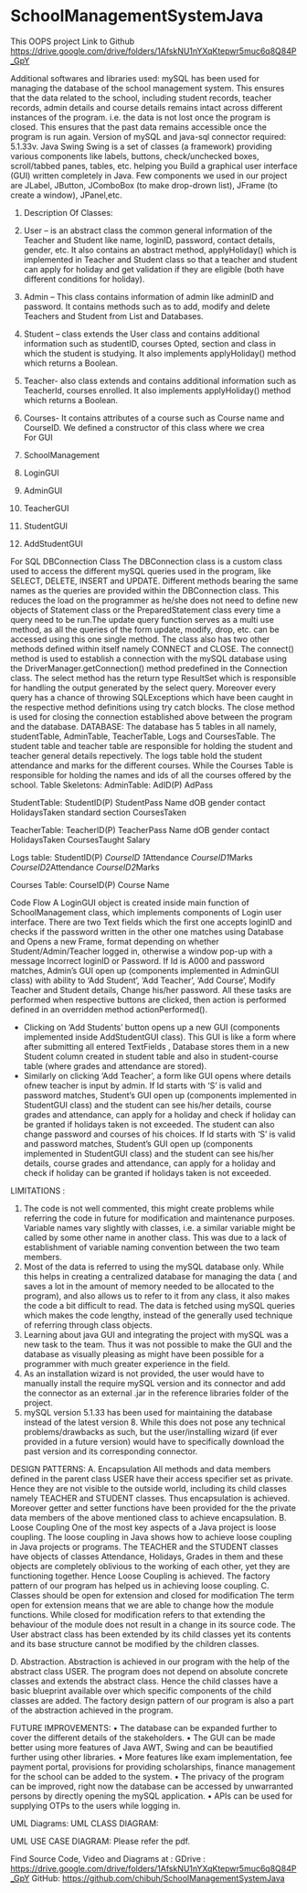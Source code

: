 # SchoolManagementSystemJava
This OOPS project
Link to Github
https://drive.google.com/drive/folders/1AfskNU1nYXqKtepwr5muc6q8Q84P_GpY

Additional softwares and libraries used:
mySQL has been used for managing the database of the school management system. This ensures that the data related to the school, including student records, teacher records, admin details and course details remains intact across different instances of the program. i.e. the data is not lost once the program is closed. This ensures that the past data remains accessible once the program is run again. 
Version of mySQL and java-sql connector required:  5.1.33v.
Java Swing 
Swing is a set of classes (a framework) providing various components like labels, buttons, check/unchecked boxes, scroll/tabbed panes, tables, etc. helping you Build a graphical user interface (GUI) written completely in Java. Few components we used in our project are JLabel, JButton, JComboBox (to make drop-drown list), JFrame (to create a window), JPanel,etc.
 
1.	Description Of Classes:
2.	User – is an abstract class the common general information of the Teacher and Student like name, loginID, password, contact details, gender, etc.
It also contains an abstract method, applyHoliday() which is implemented in Teacher and Student class so that a teacher and student can apply for holiday and get validation if they are eligible (both have different conditions for holiday).
3.	Admin – This class contains information of admin like adminID and password. It contains methods such as to add, modify and delete Teachers and Student from List and Databases.
4.	Student – class extends the User class and contains additional information such as studentID, courses Opted, section and class in which the student is studying. It also implements applyHoliday() method which returns a Boolean.
5.	Teacher- also class extends and contains additional information such as TeacherId, courses enrolled. It also implements applyHoliday() method which returns a Boolean.
6.	Courses- It contains attributes of a course such as Course name and CourseID. We defined a constructor of this class where we crea  
For GUI
1.	SchoolManagement


2.	LoginGUI
 





3.	AdminGUI

 
















4.	TeacherGUI

 


5.	StudentGUI
 
6.	AddStudentGUI

 
For SQL
DBConnection Class
The DBConnection class is a custom class used to access the different mySQL queries used in the program, like SELECT, DELETE, INSERT and UPDATE. Different methods bearing the same names as the queries are provided within the DBConnection class. This reduces the load on the programmer as he/she does not need to define new objects of Statement class or the PreparedStatement class every time a query need to be run.The update query function serves as a multi use method, as all the queries of the form update, modify, drop, etc. can be accessed using this one single method. The class also has two other methods defined within itself namely CONNECT and CLOSE. The connect() method is used to establish a connection with the mySQL database using the DriverManager.getConnection() method predefined in the Connection class. 
The select method has the return type ResultSet which is responsible for handling the output generated by the select query. Moreover every query has a chance of throwing SQLExceptions which have been caught in the respective method definitions using try catch blocks.
The close method is used for closing the connection established above between the program and the database.
DATABASE:
The database has 5 tables in all namely, studentTable, AdminTable, TeacherTable, Logs and CoursesTable. The student table and teacher table are responsible for holding the student and teacher general details repectively. The logs table hold the student attendance and marks for the different courses. While the Courses Table is responsible for holding the names and ids of all the courses offered by the school.
Table Skeletons:
AdminTable:
AdID(P)	AdPass

StudentTable:
StudentID(P)	StudentPass	Name	dOB	gender	contact	HolidaysTaken	standard	section	CoursesTaken

TeacherTable:
TeacherID(P)	TeacherPass	Name	dOB	gender	contact	HolidaysTaken	CoursesTaught	Salary

Logs table:
StudentID(P)	*CourseID 1*Attendance	*CourseID1*Marks	*CourseID2*Attendance	*CourseID2*Marks

Courses Table:
CourseID(P)	Course Name


Code Flow
A LoginGUI object is created inside main function of SchoolManagement class, which implements components of Login user interface. There are two Text fields which the first one accepts loginID and checks if the password written in the other one matches using Database and Opens a new Frame, format depending on whether Student/Admin/Teacher logged in, otherwise a window pop-up with a message Incorrect loginID or Password.
If Id is A000 and password matches, Admin’s GUI open up (components implemented in AdminGUI class)  with ability to ‘Add Student’, ‘Add Teacher’, ‘Add Course’, Modify Teacher and Student details, Change his/her password. All these tasks are performed when respective buttons are clicked, then action is performed defined in an overridden method actionPerformed().
-	Clicking on ‘Add Students’ button opens up a new GUI (components implemented inside AddStudentGUI class). This GUI is like a form where after submitting all entered TextFields , Database stores them in a new Student column created in student table and also in student-course table (where grades and attendance are stored).
-	Similarly on clicking ‘Add Teacher’, a form like GUI opens where details ofnew teacher is input by admin. 
If Id starts with ‘S’ is valid and password matches, Student’s GUI open up (components implemented in StudentGUI class)  and the student can see his/her details, course grades and attendance, can apply for a holiday and check if holiday can be granted if holidays taken is not exceeded. The student can also change password and courses of his choices.
If Id starts with ‘S’ is valid and password matches, Student’s GUI open up (components implemented in StudentGUI class)  and the student can see his/her details, course grades and attendance, can apply for a holiday and check if holiday can be granted if holidays taken is not exceeded.

LIMITATIONS :
1.	The code is not well commented, this might create problems while referring the code in future for modification and maintenance purposes. Variable names vary slightly with classes, i.e. a similar variable might be called by some other name in another class. This was due to a lack of establishment of variable naming convention between the two team members.
2.	Most of the data is referred to using the mySQL database only. While this helps in creating a centralized database for managing the data ( and saves a lot in  the amount of memory needed to be allocated to the program), and also allows us to refer to it from any class, it also makes the code a bit difficult to read. The data is fetched using mySQL queries which makes the code lengthy, instead of the generally used technique of referring through class objects.
3.	Learning about java GUI and integrating the project with mySQL was a new task to the team. Thus it was not possible to make the GUI and the database as visually pleasing as might have been possible for a programmer with much greater experience in the field.
4.	As an installation wizard is not provided, the user would have to manually install the require mySQL version and its connector and add the connector as an external .jar in the reference libraries folder of the project.
5.	mySQL version 5.1.33 has been used for maintaining the database instead of the latest version 8. While this does not pose any technical problems/drawbacks as such, but the user/installing wizard (if ever provided in a future version) would have to specifically download the past version and its corresponding connector.

DESIGN PATTERNS:
A.	Encapsulation
All methods and data members defined in the parent class USER have their access specifier set as private. Hence they are not visible to the outside world, including its child classes namely TEACHER and STUDENT classes. Thus encapsulation is achieved. Moreover getter and setter functions have been provided for the the private data members of the above mentioned class to achieve encapsulation.
B.	Loose Coupling
One of the most key aspects of a Java project is loose coupling. The loose coupling in Java shows how to achieve loose coupling in Java projects or programs. The TEACHER and the STUDENT classes have objects of classes Attendance, Holidays, Grades in them and these objects are completely oblivious to the working of each other, yet they are functioning together. Hence Loose Coupling is achieved. The factory pattern of our program has helped us in achieving loose coupling.
C.	Classes should be open for extension and closed for modification
The term open for extension means that we are able to change how the module functions. While closed for modification refers to that extending the behaviour of the module does not result in a change in its source code.
The User abstract class has been extended by its child classes yet its contents and its base structure cannot be modified by the children classes.


D.	Abstraction.
Abstraction is achieved in our program with the help of the abstract class USER. The program does not depend on absolute concrete classes and extends the abstract class. Hence the child classes have a basic blueprint available over which specific components of the child classes are added. The factory design pattern of our program is also a part of the abstraction achieved in the program. 

FUTURE IMPROVEMENTS:
•	The database can be expanded further to cover the different details of the stakeholders.
•	The GUI can be made better using more features of Java AWT, Swing and can be beautified further using other libraries.
•	More features like exam implementation, fee payment portal, provisions for providing scholarships, finance management for the school can be added to the system.
•	The privacy of the program can be improved, right now the database can be accessed by unwarranted persons by directly opening the mySQL application.
•	APIs can be used for supplying OTPs to the users while logging in.
















UML Diagrams:
UML CLASS DIAGRAM:








	


UML USE CASE DIAGRAM:
Please refer the pdf.



Find Source Code, Video and Diagrams at :
GDrive : https://drive.google.com/drive/folders/1AfskNU1nYXqKtepwr5muc6q8Q84P_GpY
GitHub: https://github.com/chibuh/SchoolManagementSystemJava












